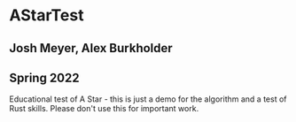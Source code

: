 # AStarTest
## Josh Meyer, Alex Burkholder
## Spring 2022
Educational test of A Star - this is just a demo for the algorithm and a test of Rust skills. Please don't use this for important work.
